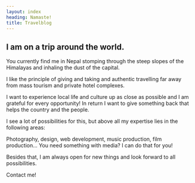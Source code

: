 ```yaml
---
layout: index
heading: Namaste!
title: Travelblog
---
```


## I am on a trip around the world.

You currently find me in Nepal stomping through the steep slopes of the Himalayas and inhaling the dust of the capital.

I like the principle of giving and taking and authentic travelling far away from mass tourism and private hotel complexes.

I want to experience local life and culture up as close as possible and I am grateful for every opportunity! In return I want to give something back that helps the country and the people. 

 
I see a lot of possibilities for this, but above all my expertise lies in the following areas:

Photography, design, web development, music production, film production...
You need something with media? I can do that for you!


Besides that, I am always open for new things and look forward to all possibilities.

Contact me!
<!--stackedit_data:
eyJoaXN0b3J5IjpbMTc3NzI3MzU2MiwtMjA4MDM4NzU0OF19
-->